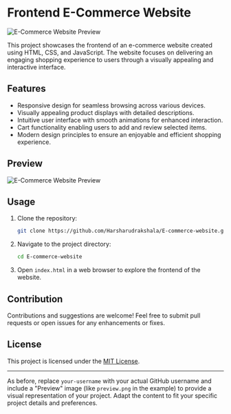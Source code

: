 # Frontend E-Commerce Website

![E-Commerce Website Preview](preview.png)

This project showcases the frontend of an e-commerce website created using HTML, CSS, and JavaScript. The website focuses on delivering an engaging shopping experience to users through a visually appealing and interactive interface.

## Features

- Responsive design for seamless browsing across various devices.
- Visually appealing product displays with detailed descriptions.
- Intuitive user interface with smooth animations for enhanced interaction.
- Cart functionality enabling users to add and review selected items.
- Modern design principles to ensure an enjoyable and efficient shopping experience.

## Preview

![E-Commerce Website Preview](preview.png)

## Usage

1. Clone the repository:

   ```bash
   git clone https://github.com/Harsharudrakshala/E-commerce-website.git
   ```

2. Navigate to the project directory:

   ```bash
   cd E-commerce-website
   ```

3. Open `index.html` in a web browser to explore the frontend of the website.

## Contribution

Contributions and suggestions are welcome! Feel free to submit pull requests or open issues for any enhancements or fixes.

## License

This project is licensed under the [MIT License](LICENSE).

---

As before, replace `your-username` with your actual GitHub username and include a "Preview" image (like `preview.png` in the example) to provide a visual representation of your project. Adapt the content to fit your specific project details and preferences.
